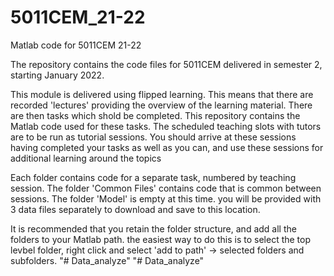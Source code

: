 # 5011CEM_21-22
Matlab code for 5011CEM 21-22

The repository contains the code files for 5011CEM delivered in semester 2, starting January 2022.

This module is delivered using flipped learning. This means that there are recorded 'lectures' providing the overview of the learning material. There are then tasks which shold be completed. This repository contains the Matlab code used for these tasks.
The scheduled teaching slots with tutors are to be run as tutorial sessions. You should arrive at these sessions having completed your tasks as well as you can, and use these sessions for additional learning around the topics

Each folder contains code for a separate task, numbered by teaching session.
The folder 'Common Files' contains code that is common between sessions.
The folder 'Model' is empty at this time. you will be provided with 3 data files separately to download and save to this location.

It is recommended that you retain the folder structure, and add all the folders to your Matlab path. the easiest way to do this is to select the top levbel folder, right click and select 'add to path' -> selected folders and subfolders.
"# Data_analyze" 
"# Data_analyze" 

